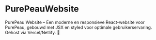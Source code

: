 # PurePeauWebsite
PurePeau Website – Een moderne en responsieve React-website voor PurePeau, gebouwd met JSX en styled voor optimale gebruikerservaring. Gehost via Vercel/Netlify. 🚀
